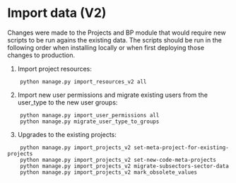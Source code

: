 # Import data (V2)


Changes were made to the Projects and BP module that would require new scripts to be run agains the existing data.
The scripts should be run in the following order when installing locally or when first deploying those changes to production.

1. Import project resources:
```
    python manage.py import_resources_v2 all
```
2. Import new user permissions and migrate existing users from the user_type to the new user groups:
```
    python manage.py import_user_permissions all
    python manage.py migrate_user_type_to_groups
```
3. Upgrades to the existing projects:
```
    python manage.py import_projects_v2 set-meta-project-for-existing-projects
    python manage.py import_projects_v2 set-new-code-meta-projects
    python manage.py import_projects_v2 migrate-subsectors-sector-data
    python manage.py import_projects_v2 mark_obsolete_values
```

